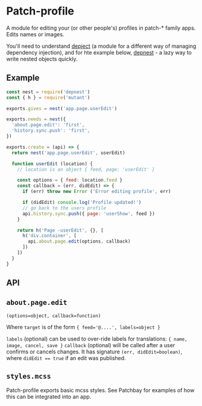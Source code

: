 # Patch-profile

A module for editing your (or other people's) profiles in patch-* family apps. Edits names or images.

You'll need to understand [depject](https://github.com/depject/depject) (a module for a different way of managing dependency injection), and for hte example below, [depnest](https://github.com/depject/depnest) - a lazy way to write nested objects quickly.

## Example

```js
const nest = require('depnest')
const { h } = require('mutant')

exports.gives = nest('app.page.userEdit')

exports.needs = nest({
  'about.page.edit': 'first',
  'history.sync.push': 'first',
})

exports.create = (api) => {
  return nest('app.page.userEdit', userEdit)

  function userEdit (location) {
    // location is an object { feed, page: 'userEdit' } 

    const options = { feed: location.feed }
    const callback = (err, didEdit) => {
      if (err) throw new Error ('Error editing profile', err) 

      if (didEdit) console.log('Profile updated!')
      // go back to the users profile
      api.history.sync.push({ page: 'userShow', feed })
    }

    return h('Page -userEdit', {}, [
      h('div.container', [
        api.about.page.edit(options, callback)
      ])
    ])
  }
}
```


## API

## `about.page.edit`

`(options=object, callback=function)` 

Where `target` is of the form `{ feed='@....', labels=object }`

`labels` (optional) can be used to over-ride labels for translations: `{ name, image, cancel, save }`
`callback` (optional) will be called after a user confirms or cancels changes. It has signature `(err, didEdit=boolean)`, where `didEdit == true` if an edit was published.


## `styles.mcss`

Patch-profile exports basic mcss styles. See Patchbay for examples of how this can be integrated into an app.

